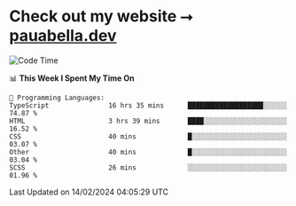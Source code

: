 # Check out my website ⭢ [pauabella.dev](https://pauabella.dev)

<!--START_SECTION:waka-->
![Code Time](http://img.shields.io/badge/Code%20Time-2%2C990%20hrs%2036%20mins-blue)

📊 **This Week I Spent My Time On** 

```text
💬 Programming Languages: 
TypeScript               16 hrs 35 mins      ███████████████████░░░░░░   74.87 % 
HTML                     3 hrs 39 mins       ████░░░░░░░░░░░░░░░░░░░░░   16.52 % 
CSS                      40 mins             █░░░░░░░░░░░░░░░░░░░░░░░░   03.07 % 
Other                    40 mins             █░░░░░░░░░░░░░░░░░░░░░░░░   03.04 % 
SCSS                     26 mins             ░░░░░░░░░░░░░░░░░░░░░░░░░   01.96 % 
```


 Last Updated on 14/02/2024 04:05:29 UTC
<!--END_SECTION:waka-->

